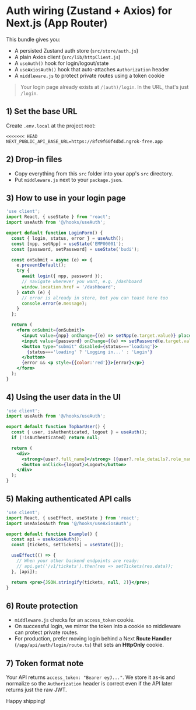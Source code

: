 # Auth wiring (Zustand + Axios) for Next.js (App Router)

This bundle gives you:
- A persisted Zustand auth store (`src/store/auth.js`)
- A plain Axios client (`src/lib/httpClient.js`)
- A `useAuth()` hook for login/logout/state
- A `useAxiosAuth()` hook that auto-attaches `Authorization` header
- A `middleware.js` to protect private routes using a token cookie

> Your login page already exists at `/(auth)/login`. In the URL, that's just `/login`.

## 1) Set the base URL
Create `.env.local` at the project root:
```
<<<<<<< HEAD
NEXT_PUBLIC_API_BASE_URL=https://8fc9f60f4dbd.ngrok-free.app
```

## 2) Drop-in files
- Copy everything from this `src` folder into your app's `src` directory.
- Put `middleware.js` next to your `package.json`.

## 3) How to use in your login page
```jsx
'use client';
import React, { useState } from 'react';
import useAuth from '@/hooks/useAuth';

export default function LoginForm() {
  const { login, status, error } = useAuth();
  const [npp, setNpp] = useState('EMP00001');
  const [password, setPassword] = useState('budi');

  const onSubmit = async (e) => {
    e.preventDefault();
    try {
      await login({ npp, password });
      // navigate wherever you want, e.g. /dashboard
      window.location.href = '/dashboard';
    } catch (e) {
      // error is already in store, but you can toast here too
      console.error(e.message);
    }
  };

  return (
    <form onSubmit={onSubmit}>
      <input value={npp} onChange={(e) => setNpp(e.target.value)} placeholder="NPP" />
      <input value={password} onChange={(e) => setPassword(e.target.value)} type="password" placeholder="Password" />
      <button type="submit" disabled={status==='loading'}>
        {status==='loading' ? 'Logging in...' : 'Login'}
      </button>
      {error && <p style={{color:'red'}}>{error}</p>}
    </form>
  );
}
```

## 4) Using the user data in the UI
```jsx
'use client';
import useAuth from '@/hooks/useAuth';

export default function TopbarUser() {
  const { user, isAuthenticated, logout } = useAuth();
  if (!isAuthenticated) return null;

  return (
    <div>
      <strong>{user?.full_name}</strong> ({user?.role_details?.role_name})
      <button onClick={logout}>Logout</button>
    </div>
  );
}
```

## 5) Making authenticated API calls
```jsx
'use client';
import React, { useEffect, useState } from 'react';
import useAxiosAuth from '@/hooks/useAxiosAuth';

export default function Example() {
  const api = useAxiosAuth();
  const [tickets, setTickets] = useState([]);

  useEffect(() => {
    // When your other backend endpoints are ready:
    // api.get('/v1/tickets').then(res => setTickets(res.data));
  }, [api]);

  return <pre>{JSON.stringify(tickets, null, 2)}</pre>;
}
```

## 6) Route protection
- `middleware.js` checks for an `access_token` cookie.
- On successful login, we mirror the token into a cookie so middleware can protect private routes.
- For production, prefer moving login behind a Next **Route Handler** (`/app/api/auth/login/route.ts`) that sets an **HttpOnly** cookie.

## 7) Token format note
Your API returns `access_token: "Bearer eyJ..."`. We store it as-is and normalize so the `Authorization` header is correct even if the API later returns just the raw JWT.

Happy shipping!
